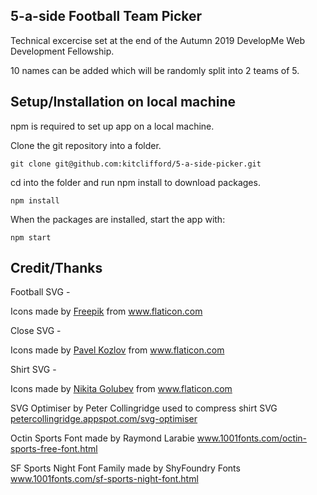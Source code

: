 ## 5-a-side Football Team Picker

Technical excercise set at the end of the Autumn 2019 DevelopMe Web Development Fellowship.

10 names can be added which will be randomly split into 2 teams of 5.

## Setup/Installation on local machine

npm is required to set up app on a local machine.

Clone the git repository into a folder.

```
git clone git@github.com:kitclifford/5-a-side-picker.git
```

cd into the folder and run npm install to download packages.

```
npm install
```

When  the packages are installed, start the app with:

```
npm start
```

## Credit/Thanks

Football SVG - <div>Icons made by <a href="https://www.flaticon.com/authors/freepik" title="Freepik">Freepik</a> from <a href="https://www.flaticon.com/" title="Flaticon">www.flaticon.com</a></div>

Close SVG - <div>Icons made by <a href="https://www.flaticon.com/authors/pavel-kozlov" title="Pavel Kozlov">Pavel Kozlov</a> from <a href="https://www.flaticon.com/" title="Flaticon">www.flaticon.com</a></div>

Shirt SVG - <div>Icons made by <a href="https://www.flaticon.com/authors/nikita-golubev" title="Nikita Golubev">Nikita Golubev</a> from <a href="https://www.flaticon.com/" title="Flaticon">www.flaticon.com</a></div>

SVG Optimiser by Peter Collingridge used to compress shirt SVG <a href="http://petercollingridge.appspot.com/svg-optimiser">petercollingridge.appspot.com/svg-optimiser</a>

Octin Sports Font made by Raymond Larabie <a href="https://www.1001fonts.com/octin-sports-free-font.html">www.1001fonts.com/octin-sports-free-font.html</a>

SF Sports Night Font Family made by ShyFoundry Fonts <a href="https://www.1001fonts.com/sf-sports-night-font.html">www.1001fonts.com/sf-sports-night-font.html</a>
